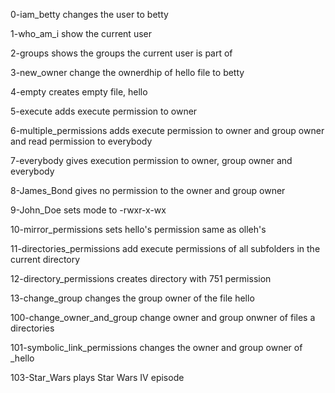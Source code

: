 0-iam_betty changes the user to betty

1-who_am_i show the current user

2-groups shows the groups the current user is part of

3-new_owner change the ownerdhip of hello file to betty

4-empty creates empty file, hello

5-execute adds execute permission to owner

6-multiple_permissions adds execute permission to owner and group owner and read permission to everybody

7-everybody gives execution permission to owner, group owner and everybody

8-James_Bond gives no permission to the owner and group owner

9-John_Doe sets mode to -rwxr-x-wx 

10-mirror_permissions sets hello's permission same as olleh's

11-directories_permissions add execute permissions of all subfolders in the current directory

12-directory_permissions creates directory with 751 permission

13-change_group changes the group owner of the file hello

100-change_owner_and_group change owner and group onwner of files a directories

101-symbolic_link_permissions changes the owner and group owner of _hello

103-Star_Wars plays Star Wars IV episode
 
